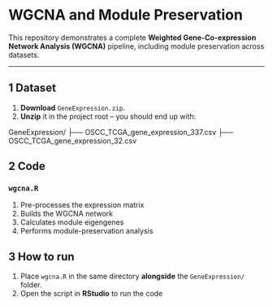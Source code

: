 # WGCNA and Module Preservation
This repository demonstrates a complete **Weighted Gene-Co-expression Network Analysis (WGCNA)** pipeline, including module preservation across datasets.

---

## 1  Dataset

1. **Download** `GeneExpression.zip`.
2. **Unzip** it in the project root – you should end up with:
   
GeneExpression/
├── OSCC_TCGA_gene_expression_337.csv
├── OSCC_TCGA_gene_expression_32.csv

## 2  Code

### `wgcna.R`

1. Pre-processes the expression matrix  
2. Builds the WGCNA network  
3. Calculates module eigengenes  
4. Performs module-preservation analysis  

## 3  How to run
1. Place `wgcna.R` in the same directory **alongside** the `GeneExpression/` folder.  
2. Open the script in **RStudio** to run the code
